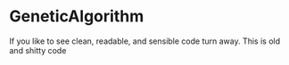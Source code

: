 # GeneticAlgorithm
If you like to see clean, readable, and sensible code turn away. This is old and shitty code
